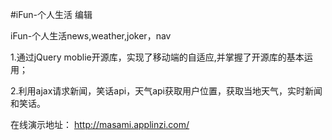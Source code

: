 #iFun-个人生活 编辑

iFun-个人生活news,weather,joker，nav


1.通过jQuery moblie开源库，实现了移动端的自适应,并掌握了开源库的基本运用；

2.利用ajax请求新闻，笑话api，天气api获取用户位置，获取当地天气，实时新闻和笑话。


在线演示地址： http://masami.applinzi.com/
